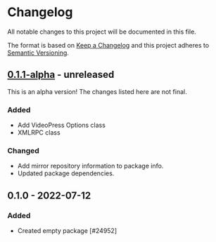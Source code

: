 # Changelog

All notable changes to this project will be documented in this file.

The format is based on [Keep a Changelog](https://keepachangelog.com/en/1.0.0/)
and this project adheres to [Semantic Versioning](https://semver.org/spec/v2.0.0.html).

## [0.1.1-alpha] - unreleased

This is an alpha version! The changes listed here are not final.

### Added
- Add VideoPress Options class
- XMLRPC class

### Changed
- Add mirror repository information to package info.
- Updated package dependencies.

## 0.1.0 - 2022-07-12
### Added
- Created empty package [#24952]

[0.1.1-alpha]: https://github.com/Automattic/jetpack-videopress/compare/v0.1.0...v0.1.1-alpha
